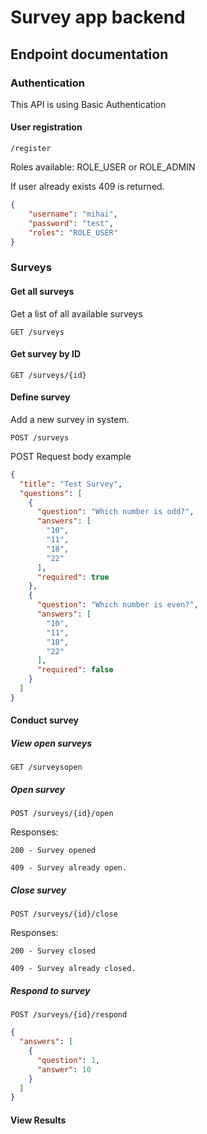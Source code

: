 # Survey app backend

## Endpoint documentation

### Authentication

This API is using Basic Authentication

#### User registration
`/register`

Roles available: ROLE_USER or ROLE_ADMIN

If user already exists 409 is returned.

```json
{
    "username": "mihai",
    "password": "test",
    "roles": "ROLE_USER"
}
```
### Surveys

#### Get all surveys

Get a list of all available surveys

`GET /surveys`

#### Get survey by ID
`GET /surveys/{id}`


#### Define survey

Add a new survey in system.

`POST /surveys`

POST Request body example
```json
{
  "title": "Test Survey",
  "questions": [
    {
      "question": "Which number is odd?",
      "answers": [
        "10",
        "11",
        "18",
        "22"
      ],
      "required": true
    },
    {
      "question": "Which number is even?",
      "answers": [
        "10",
        "11",
        "18",
        "22"
      ],
      "required": false
    }
  ]
}
```

#### Conduct survey

##### View open surveys
`GET /surveysopen`

##### Open survey
`POST /surveys/{id}/open`

Responses:

`200 - Survey opened`

`409 - Survey already open.`

##### Close survey
`POST /surveys/{id}/close`

Responses:

`200 - Survey closed`

`409 - Survey already closed.`

##### Respond to survey
`POST /surveys/{id}/respond`

```json
{
  "answers": [
    {
      "question": 1,
      "answer": 10
    }
  ]
}
```

#### View Results
